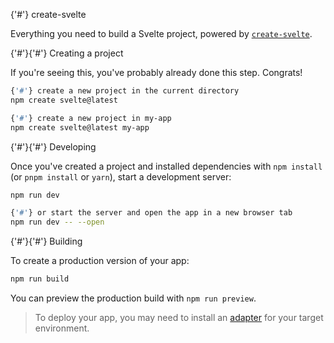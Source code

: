 {'#'} create-svelte

Everything you need to build a Svelte project, powered by [`create-svelte`](https://github.com/sveltejs/kit/tree/main/packages/create-svelte).

{'#'}{'#'} Creating a project

If you're seeing this, you've probably already done this step. Congrats!

```bash
{'#'} create a new project in the current directory
npm create svelte@latest

{'#'} create a new project in my-app
npm create svelte@latest my-app
```

{'#'}{'#'} Developing

Once you've created a project and installed dependencies with `npm install` (or `pnpm install` or `yarn`), start a development server:

```bash
npm run dev

{'#'} or start the server and open the app in a new browser tab
npm run dev -- --open
```

{'#'}{'#'} Building

To create a production version of your app:

```bash
npm run build
```

You can preview the production build with `npm run preview`.

> To deploy your app, you may need to install an [adapter](https://kit.svelte.dev/docs/adapters) for your target environment.
